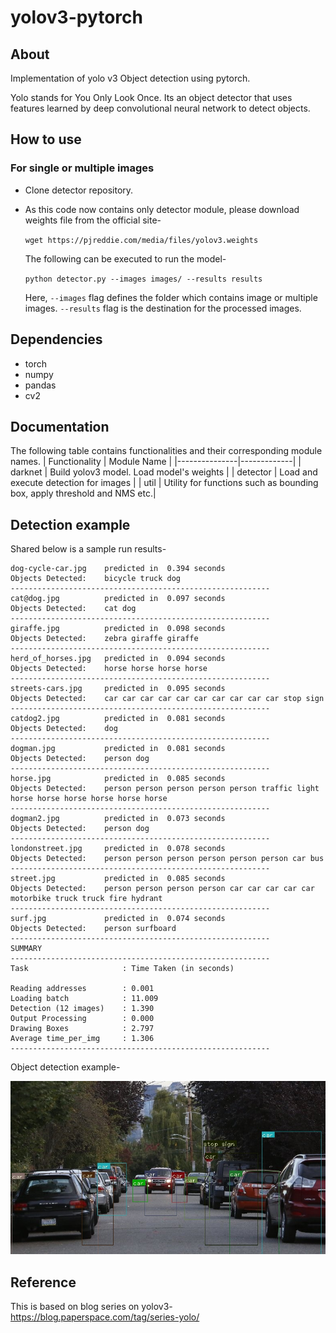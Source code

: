 # yolov3-pytorch

## About
Implementation of yolo v3 Object detection using pytorch.

Yolo stands for You Only Look Once. Its an object detector that uses features learned by deep convolutional neural network to detect objects.

## How to use

### For single or multiple images

- Clone detector repository.

- As this code now contains only detector module, please download weights file from the official site-

    `wget https://pjreddie.com/media/files/yolov3.weights` 

    The following can be executed to run the model-

    `python detector.py --images images/ --results results`

    Here, `--images` flag defines the folder which contains image or multiple images. `--results` flag is the destination for the           processed images.


## Dependencies

- torch
- numpy
- pandas
- cv2

## Documentation

The following table contains functionalities and their corresponding module names.
| Functionality | Module Name |
|---------------|-------------|
| darknet       | Build yolov3 model. Load model's weights |
| detector      | Load and execute detection for images    |
| util          | Utility for functions such as bounding box, apply threshold and NMS etc.|


## Detection example

Shared below is a sample run results-

```
dog-cycle-car.jpg    predicted in  0.394 seconds
Objects Detected:    bicycle truck dog
----------------------------------------------------------
cat@dog.jpg          predicted in  0.097 seconds
Objects Detected:    cat dog
----------------------------------------------------------
giraffe.jpg          predicted in  0.098 seconds
Objects Detected:    zebra giraffe giraffe
----------------------------------------------------------
herd_of_horses.jpg   predicted in  0.094 seconds
Objects Detected:    horse horse horse horse
----------------------------------------------------------
streets-cars.jpg     predicted in  0.095 seconds
Objects Detected:    car car car car car car car car car car stop sign
----------------------------------------------------------
catdog2.jpg          predicted in  0.081 seconds
Objects Detected:    dog
----------------------------------------------------------
dogman.jpg           predicted in  0.081 seconds
Objects Detected:    person dog
----------------------------------------------------------
horse.jpg            predicted in  0.085 seconds
Objects Detected:    person person person person person traffic light horse horse horse horse horse horse
----------------------------------------------------------
dogman2.jpg          predicted in  0.073 seconds
Objects Detected:    person dog
----------------------------------------------------------
londonstreet.jpg     predicted in  0.078 seconds
Objects Detected:    person person person person person person car bus
----------------------------------------------------------
street.jpg           predicted in  0.085 seconds
Objects Detected:    person person person person car car car car car motorbike truck truck fire hydrant
----------------------------------------------------------
surf.jpg             predicted in  0.074 seconds
Objects Detected:    person surfboard
----------------------------------------------------------
SUMMARY
----------------------------------------------------------
Task                     : Time Taken (in seconds)

Reading addresses        : 0.001
Loading batch            : 11.009
Detection (12 images)    : 1.390
Output Processing        : 0.000
Drawing Boxes            : 2.797
Average time_per_img     : 1.306
----------------------------------------------------------
```



Object detection example-

![detection_image](https://github.com/Shashank-Holla/yolov3-pytorch/blob/master/results/results_streets-cars.jpg)

## Reference

This is based on blog series on yolov3- https://blog.paperspace.com/tag/series-yolo/
